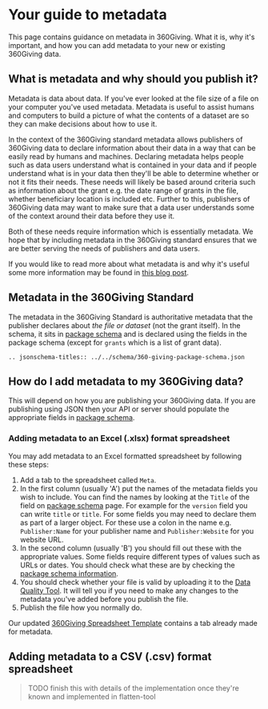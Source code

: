 # Your guide to metadata
This page contains guidance on metadata in 360Giving. What it is, why it's important, and how you can add metadata to your new or existing 360Giving data.

## What is metadata and why should you publish it?
Metadata is data about data. If you've ever looked at the file size of a file on your computer you've used metadata. Metadata is useful to assist humans and computers to build a picture of what the contents of a dataset are so they can make decisions about how to use it.

In the context of the 360Giving standard metadata allows publishers of 360Giving data to declare information about their data in a way that can be easily read by humans and machines. Declaring metadata helps people such as data users understand what is contained in your data and if people understand what is in your data then they'll be able to determine whether or not it fits their needs. These needs will likely be based around criteria such as information about the grant e.g. the date range of grants in the file, whether beneficiary location is included etc. Further to this, publishers of 360Giving data may want to make sure that a data user understands some of the context around their data before they use it.

Both of these needs require information which is essentially metadata. We hope that by including metadata in the 360Giving standard ensures that we are better serving the needs of publishers and data users.

If you would like to read more about what metadata is and why it's useful some more information may be found in [this blog post](https://www.threesixtygiving.org/2019/03/20/metadata-explaining-the-data/).


## Metadata in the 360Giving Standard
The metadata in the 360Giving Standard is authoritative metadata that the publisher declares about *the file or dataset* (not the grant itself). In the schema, it sits in [package schema](../schema/package-schema) and is declared using the fields in the package schema (except for `grants` which is a list of grant data).

```eval_rst
.. jsonschema-titles:: ../../schema/360-giving-package-schema.json

```


## How do I add metadata to my 360Giving data?

This will depend on how you are publishing your 360Giving data. If you are publishing using JSON then your API or server should populate the appropriate fields in [package schema](../schema/package-schema).

### Adding metadata to an Excel (.xlsx) format spreadsheet
You may add metadata to an Excel formatted spreadsheet by following these steps:

1. Add a tab to the spreadsheet called `Meta`.
2. In the first column (usually 'A') put the names of the metadata fields you wish to include. You can find the names by looking at the `Title` of the field on [package schema](../schema/package-schema) page.  For example for the `version` field you can write `title` or `title`. For some fields you may need to declare them as part of a larger object. For these use a colon in the name e.g. `Publisher:Name` for your publisher name and `Publisher:Website` for you website URL.
3. In the second column (usually 'B') you should fill out these with the appropriate values. Some fields require different types of values such as URLs or dates. You should check what these are by checking the [package schema information](../schema/package-schema).
4. You should check whether your file is valid by uploading it to the [Data Quality Tool](https://dataquality.threesixtygiving.org/). It will tell you if you need to make any changes to the metadata you've added before you publish the file.
5. Publish the file how you normally do.

Our updated <a href="../../_static/summary-table/360-giving-schema-titles.xlsx">360Giving Spreadsheet Template</a> contains a tab already made for metadata.

## Adding metadata to a CSV (.csv) format spreadsheet

> TODO finish this with details of the implementation once they're known and implemented in flatten-tool

